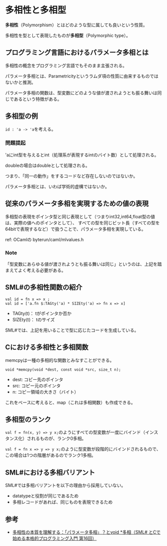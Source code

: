 # 多相性と多相型

**多相性**（Polymorphism）とはどのような型に属しても良いという性質。

多相性を型として表現したものが**多相型**（Polymorphic type）。

## プログラミング言語におけるパラメータ多相とは

多相性の概念をプログラミング言語でもそのまま主張される。

パラメータ多相とは、Parametricityというラムダ項の性質に由来するものではないかと推測。

パラメータ多相の関数は、型変数にどのような値が渡されようとも振る舞いは同じであるという特徴がある。

## 多相型の例

`id : 'a -> 'a`を考える。

### 問題提起

'aにint型を与えるとint（処理系が表現するintのバイト数）として処理される。

doubleの場合はdoubleとして処理される。

つまり、「同一の動作」をするコードなど存在しないのではないか。

パラメータ多相とは、いわば学術的虚構ではないか。

## 従来のパラメータ多相を実現するための値の表現

 多相型の表現をポインタ型と同じ表現として（つまりint32,int64,float型の値は、実際の値へのポインタとして）、
 すべての型を同じビット長（すべての型を64bitで表現するなど）で扱うことで、パラメータ多相を実現している。

ref: OCamlの byterun/caml/mlvalues.h 

### Note

「型変数にあらゆる値が渡されようとも振る舞いは同じ」というのは、上記を踏まえてよく考える必要がある。

## SML#の多相性関数の紹介

```
val id = fn x => x ;
val id = ['a.fn $:TAGty('a) * SIZEty('a) => fn x => x]
```

* TAGty(t)： tがポインタか否か
* SIZEty(t)： tのサイズ

SML#では、上記を用いることで型に応じたコードを生成している。

## Cにおける多相性と多相関数

memcpyは一種の多相的な関数とみなすことができる。

```
void *memcpy(void *dest, const void *src, size_t n);
```
* dest: コピー先のポインタ
* src: コピー元のポインタ
* n: コピー領域の大きさ（バイト）

これをベースに考えると、map（これは多相関数）も作成できる。

## 多相型のランク

`val f = fn(x, y) => y x;`のようにすべての型変数が一度にバインド（インスタンス化）されるものが、ランク0多相。

`val f = fn x => y => y x;`のように型変数が段階的にバインドされるもので、この場合は1つの階層があるのでランク1多相。

## SML#における多相バリアント

SML#では多相バリアントを以下の理由から採用していない。

* datatypeと役割が同じであるため
* 多相レコードがあれば、同じものを表現できるため

## 参考

* [多相性の本質を理解する：「パラメータ多相」？とvoid *多相（SML# とCで始める本格的プログラミング入門 第16回）](https://www.youtube.com/watch?v=oX-yxAELx6E&t=112s)

